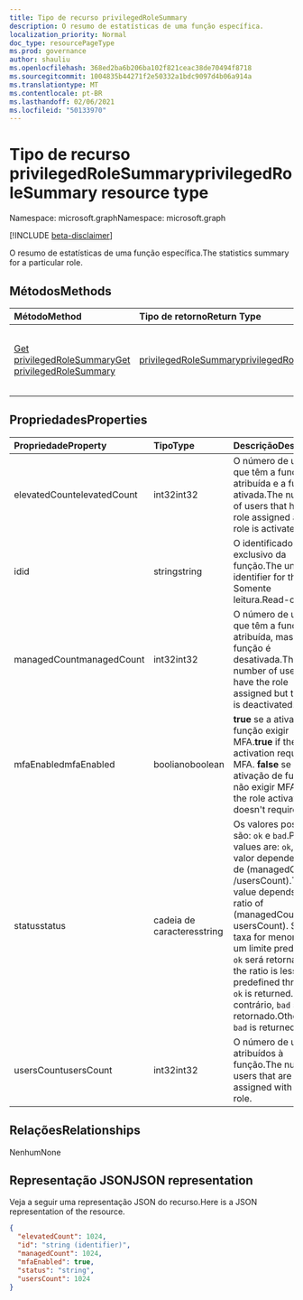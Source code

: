 ```yaml
---
title: Tipo de recurso privilegedRoleSummary
description: O resumo de estatísticas de uma função específica.
localization_priority: Normal
doc_type: resourcePageType
ms.prod: governance
author: shauliu
ms.openlocfilehash: 368ed2ba6b206ba102f821ceac38de70494f8718
ms.sourcegitcommit: 1004835b44271f2e50332a1bdc9097d4b06a914a
ms.translationtype: MT
ms.contentlocale: pt-BR
ms.lasthandoff: 02/06/2021
ms.locfileid: "50133970"
---
```

# <a name="privilegedrolesummary-resource-type"></a><span data-ttu-id="da6df-103">Tipo de recurso privilegedRoleSummary</span><span class="sxs-lookup"><span data-stu-id="da6df-103">privilegedRoleSummary resource type</span></span>

<span data-ttu-id="da6df-104">Namespace: microsoft.graph</span><span class="sxs-lookup"><span data-stu-id="da6df-104">Namespace: microsoft.graph</span></span>

[!INCLUDE [beta-disclaimer](../../includes/beta-disclaimer.md)]

<span data-ttu-id="da6df-105">O resumo de estatísticas de uma função específica.</span><span class="sxs-lookup"><span data-stu-id="da6df-105">The statistics summary for a particular role.</span></span>


## <a name="methods"></a><span data-ttu-id="da6df-106">Métodos</span><span class="sxs-lookup"><span data-stu-id="da6df-106">Methods</span></span>

| <span data-ttu-id="da6df-107">Método</span><span class="sxs-lookup"><span data-stu-id="da6df-107">Method</span></span>           | <span data-ttu-id="da6df-108">Tipo de retorno</span><span class="sxs-lookup"><span data-stu-id="da6df-108">Return Type</span></span>    |<span data-ttu-id="da6df-109">Descrição</span><span class="sxs-lookup"><span data-stu-id="da6df-109">Description</span></span>|
|:---------------|:--------|:----------|
|[<span data-ttu-id="da6df-110">Get privilegedRoleSummary</span><span class="sxs-lookup"><span data-stu-id="da6df-110">Get privilegedRoleSummary</span></span>](../api/privilegedrolesummary-get.md) | [<span data-ttu-id="da6df-111">privilegedRoleSummary</span><span class="sxs-lookup"><span data-stu-id="da6df-111">privilegedRoleSummary</span></span>](privilegedrolesummary.md) |<span data-ttu-id="da6df-112">Leia as propriedades e os relacionamentos do objeto privilegedRoleSummary.</span><span class="sxs-lookup"><span data-stu-id="da6df-112">Read properties and relationships of privilegedRoleSummary object.</span></span>|

## <a name="properties"></a><span data-ttu-id="da6df-113">Propriedades</span><span class="sxs-lookup"><span data-stu-id="da6df-113">Properties</span></span>
| <span data-ttu-id="da6df-114">Propriedade</span><span class="sxs-lookup"><span data-stu-id="da6df-114">Property</span></span>     | <span data-ttu-id="da6df-115">Tipo</span><span class="sxs-lookup"><span data-stu-id="da6df-115">Type</span></span>   |<span data-ttu-id="da6df-116">Descrição</span><span class="sxs-lookup"><span data-stu-id="da6df-116">Description</span></span>|
|:---------------|:--------|:----------|
|<span data-ttu-id="da6df-117">elevatedCount</span><span class="sxs-lookup"><span data-stu-id="da6df-117">elevatedCount</span></span>|<span data-ttu-id="da6df-118">int32</span><span class="sxs-lookup"><span data-stu-id="da6df-118">int32</span></span>|<span data-ttu-id="da6df-119">O número de usuários que têm a função atribuída e a função é ativada.</span><span class="sxs-lookup"><span data-stu-id="da6df-119">The number of users that have the role assigned and the role is activated.</span></span>|
|<span data-ttu-id="da6df-120">id</span><span class="sxs-lookup"><span data-stu-id="da6df-120">id</span></span>|<span data-ttu-id="da6df-121">string</span><span class="sxs-lookup"><span data-stu-id="da6df-121">string</span></span>| <span data-ttu-id="da6df-122">O identificador exclusivo da função.</span><span class="sxs-lookup"><span data-stu-id="da6df-122">The unique identifier for the role.</span></span> <span data-ttu-id="da6df-123">Somente leitura.</span><span class="sxs-lookup"><span data-stu-id="da6df-123">Read-only.</span></span>|
|<span data-ttu-id="da6df-124">managedCount</span><span class="sxs-lookup"><span data-stu-id="da6df-124">managedCount</span></span>|<span data-ttu-id="da6df-125">int32</span><span class="sxs-lookup"><span data-stu-id="da6df-125">int32</span></span>|<span data-ttu-id="da6df-126">O número de usuários que têm a função atribuída, mas a função é desativada.</span><span class="sxs-lookup"><span data-stu-id="da6df-126">The number of users that have the role assigned but the role is deactivated.</span></span>|
|<span data-ttu-id="da6df-127">mfaEnabled</span><span class="sxs-lookup"><span data-stu-id="da6df-127">mfaEnabled</span></span>|<span data-ttu-id="da6df-128">booliano</span><span class="sxs-lookup"><span data-stu-id="da6df-128">boolean</span></span>|<span data-ttu-id="da6df-129">**true** se a ativação de função exigir MFA.</span><span class="sxs-lookup"><span data-stu-id="da6df-129">**true** if the role activation requires MFA.</span></span> <span data-ttu-id="da6df-130">**false** se a ativação de função não exigir MFA.</span><span class="sxs-lookup"><span data-stu-id="da6df-130">**false** if the role activation doesn't require MFA.</span></span>|
|<span data-ttu-id="da6df-131">status</span><span class="sxs-lookup"><span data-stu-id="da6df-131">status</span></span>|<span data-ttu-id="da6df-132">cadeia de caracteres</span><span class="sxs-lookup"><span data-stu-id="da6df-132">string</span></span>| <span data-ttu-id="da6df-133">Os valores possíveis são: `ok` e `bad`.</span><span class="sxs-lookup"><span data-stu-id="da6df-133">Possible values are: `ok`, `bad`.</span></span> <span data-ttu-id="da6df-134">O valor depende da taxa de (managedCount /usersCount).</span><span class="sxs-lookup"><span data-stu-id="da6df-134">The value depends on the ratio of (managedCount / usersCount).</span></span> <span data-ttu-id="da6df-135">Se a taxa for menor que um limite predefinido, `ok` será retornado.</span><span class="sxs-lookup"><span data-stu-id="da6df-135">If the ratio is less than a predefined threshold, `ok` is returned.</span></span> <span data-ttu-id="da6df-136">Caso contrário, `bad` será retornado.</span><span class="sxs-lookup"><span data-stu-id="da6df-136">Otherwise, `bad` is returned.</span></span>|
|<span data-ttu-id="da6df-137">usersCount</span><span class="sxs-lookup"><span data-stu-id="da6df-137">usersCount</span></span>|<span data-ttu-id="da6df-138">int32</span><span class="sxs-lookup"><span data-stu-id="da6df-138">int32</span></span>|<span data-ttu-id="da6df-139">O número de usuários atribuídos à função.</span><span class="sxs-lookup"><span data-stu-id="da6df-139">The number of users that are assigned with the role.</span></span>|

## <a name="relationships"></a><span data-ttu-id="da6df-140">Relações</span><span class="sxs-lookup"><span data-stu-id="da6df-140">Relationships</span></span>
<span data-ttu-id="da6df-141">Nenhum</span><span class="sxs-lookup"><span data-stu-id="da6df-141">None</span></span>


## <a name="json-representation"></a><span data-ttu-id="da6df-142">Representação JSON</span><span class="sxs-lookup"><span data-stu-id="da6df-142">JSON representation</span></span>

<span data-ttu-id="da6df-143">Veja a seguir uma representação JSON do recurso.</span><span class="sxs-lookup"><span data-stu-id="da6df-143">Here is a JSON representation of the resource.</span></span>

<!-- {
  "blockType": "resource",
  "optionalProperties": [

  ],
  "@odata.type": "microsoft.graph.privilegedRoleSummary"
}-->

```json
{
  "elevatedCount": 1024,
  "id": "string (identifier)",
  "managedCount": 1024,
  "mfaEnabled": true,
  "status": "string",
  "usersCount": 1024
}

```

<!-- uuid: 8fcb5dbc-d5aa-4681-8e31-b001d5168d79
2015-10-25 14:57:30 UTC -->
<!--
{
  "type": "#page.annotation",
  "description": "privilegedRoleSummary resource",
  "keywords": "",
  "section": "documentation",
  "tocPath": "",
  "suppressions": []
}
-->


